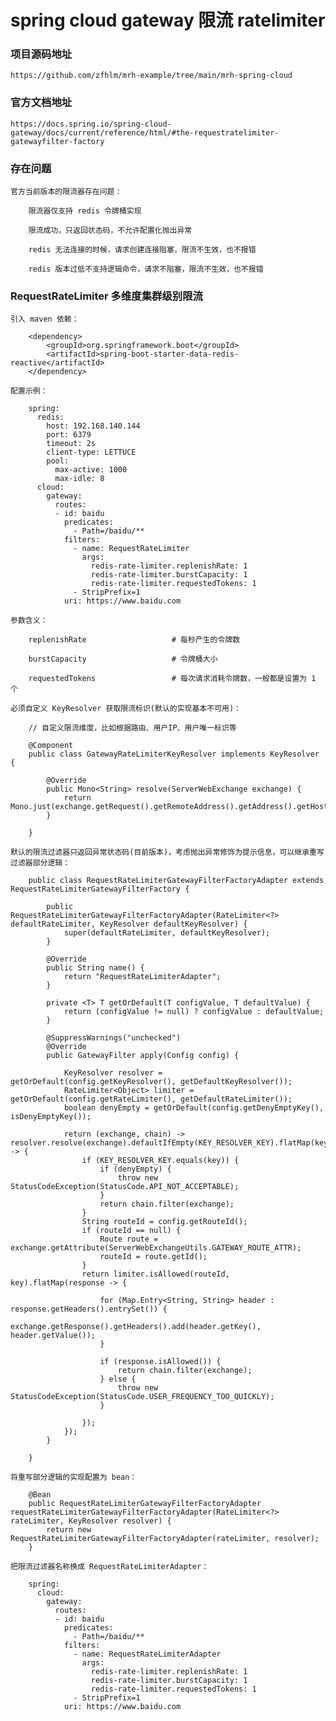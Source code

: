 
# spring cloud gateway 限流 ratelimiter

### 项目源码地址

    https://github.com/zfhlm/mrh-example/tree/main/mrh-spring-cloud

### 官方文档地址

    https://docs.spring.io/spring-cloud-gateway/docs/current/reference/html/#the-requestratelimiter-gatewayfilter-factory

### 存在问题

    官方当前版本的限流器存在问题：

        限流器仅支持 redis 令牌桶实现

        限流成功，只返回状态码，不允许配置化抛出异常

        redis 无法连接的时候，请求创建连接阻塞，限流不生效，也不报错

        redis 版本过低不支持逻辑命令，请求不阻塞，限流不生效，也不报错

### RequestRateLimiter 多维度集群级别限流

    引入 maven 依赖：

        <dependency>
            <groupId>org.springframework.boot</groupId>
            <artifactId>spring-boot-starter-data-redis-reactive</artifactId>
        </dependency>

    配置示例：

        spring:
          redis:
            host: 192.168.140.144
            port: 6379
            timeout: 2s
            client-type: LETTUCE
            pool:
              max-active: 1000
              max-idle: 8
          cloud:
            gateway:
              routes:
              - id: baidu
                predicates:
                  - Path=/baidu/**
                filters:
                  - name: RequestRateLimiter
                    args:
                      redis-rate-limiter.replenishRate: 1
                      redis-rate-limiter.burstCapacity: 1
                      redis-rate-limiter.requestedTokens: 1
                  - StripPrefix=1
                uri: https://www.baidu.com

    参数含义：

        replenishRate                   # 每秒产生的令牌数

        burstCapacity                   # 令牌桶大小

        requestedTokens                 # 每次请求消耗令牌数，一般都是设置为 1 个

    必须自定义 KeyResolver 获取限流标识(默认的实现基本不可用)：

        // 自定义限流维度，比如根据路由、用户IP、用户唯一标识等

        @Component
        public class GatewayRateLimiterKeyResolver implements KeyResolver {

            @Override
            public Mono<String> resolve(ServerWebExchange exchange) {
                return Mono.just(exchange.getRequest().getRemoteAddress().getAddress().getHostAddress());
            }

        }

    默认的限流过滤器只返回异常状态码(目前版本)，考虑抛出异常修饰为提示信息，可以继承重写过滤器部分逻辑：

        public class RequestRateLimiterGatewayFilterFactoryAdapter extends RequestRateLimiterGatewayFilterFactory {

            public RequestRateLimiterGatewayFilterFactoryAdapter(RateLimiter<?> defaultRateLimiter, KeyResolver defaultKeyResolver) {
                super(defaultRateLimiter, defaultKeyResolver);
            }

            @Override
            public String name() {
                return "RequestRateLimiterAdapter";
            }

            private <T> T getOrDefault(T configValue, T defaultValue) {
                return (configValue != null) ? configValue : defaultValue;
            }

            @SuppressWarnings("unchecked")
            @Override
            public GatewayFilter apply(Config config) {

                KeyResolver resolver = getOrDefault(config.getKeyResolver(), getDefaultKeyResolver());
                RateLimiter<Object> limiter = getOrDefault(config.getRateLimiter(), getDefaultRateLimiter());
                boolean denyEmpty = getOrDefault(config.getDenyEmptyKey(), isDenyEmptyKey());

                return (exchange, chain) -> resolver.resolve(exchange).defaultIfEmpty(KEY_RESOLVER_KEY).flatMap(key -> {
                    if (KEY_RESOLVER_KEY.equals(key)) {
                        if (denyEmpty) {
                            throw new StatusCodeException(StatusCode.API_NOT_ACCEPTABLE);
                        }
                        return chain.filter(exchange);
                    }
                    String routeId = config.getRouteId();
                    if (routeId == null) {
                        Route route = exchange.getAttribute(ServerWebExchangeUtils.GATEWAY_ROUTE_ATTR);
                        routeId = route.getId();
                    }
                    return limiter.isAllowed(routeId, key).flatMap(response -> {

                        for (Map.Entry<String, String> header : response.getHeaders().entrySet()) {
                            exchange.getResponse().getHeaders().add(header.getKey(), header.getValue());
                        }

                        if (response.isAllowed()) {
                            return chain.filter(exchange);
                        } else {
                            throw new StatusCodeException(StatusCode.USER_FREQUENCY_TOO_QUICKLY);
                        }

                    });
                });
            }

        }

    将重写部分逻辑的实现配置为 bean：

        @Bean
        public RequestRateLimiterGatewayFilterFactoryAdapter requestRateLimiterGatewayFilterFactoryAdapter(RateLimiter<?> rateLimiter, KeyResolver resolver) {
            return new RequestRateLimiterGatewayFilterFactoryAdapter(rateLimiter, resolver);
        }

    把限流过滤器名称换成 RequestRateLimiterAdapter：

        spring:
          cloud:
            gateway:
              routes:
              - id: baidu
                predicates:
                  - Path=/baidu/**
                filters:
                  - name: RequestRateLimiterAdapter
                    args:
                      redis-rate-limiter.replenishRate: 1
                      redis-rate-limiter.burstCapacity: 1
                      redis-rate-limiter.requestedTokens: 1
                  - StripPrefix=1
                uri: https://www.baidu.com
